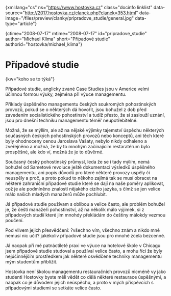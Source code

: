 
{xml:lang="cs" ns="https://www.hostovka.cz" class="docinfo linklist" data-source="http://2017.hostovka.cz/clanek.php?clanek=353.html" data-image="/files/preview/clanky/pripradove_studie/general.jpg" data-type="article"}

{ctime="2008-07-17" mtime="2008-07-17" id="pripradove\_studie" author="Michael Klíma" short="Případové studie" authorid="hostovka/michael\_klima"}

# Případové studie

<!-- generated attribute kw by user_udpatekw.sh on 2020-04-21, do not edit -->

{kw="koho se to týká"}

Případové studie, anglicky zvané Case Studies jsou v Americe velmi účinnou formou výuky, zejména při výuce managementu.

Příklady úspěšného managementu českých soukromých pohostinských provozů, pokud se o některých dá hovořit, jsou bohužel z dob před zavedením socialistického pohostinství a tudíž přesto, že si zaslouží uznání, jsou pro dnešní techniku managementu téměř neupotřebitelné.

Možná, že se mýllím, ale až na nějaké výjimky tajemství úspěchu některých současných českých pohostinských provozů nebo konceptů, ani těch které byly ohodnoceny cenou Jaroslava Vašaty, nebylo nikdy odhaleno a zveřejněno a možná, že by to mnohým začínajicím restaratérum bylo prospěšné, ale kdo ví, možná že je to důvěrné.

Současný český pohostinský průmysl, leda že se i tady mýlím, nemá bohužel od Sametové revoluce ještě dokumentaci výsledků úspěšného managementu, ani popis důvodů pro které některé provozy uspěly či neuspěly a proč, a proto pokud to někoho zajímá tak se musí obracet na některé zahraniční případové studie které se dají na naše poměry aplikovat, což je ale podmíněno znalostí nějakého cizího jazyka, s čímž se jen velice málo našich mladých manažerů může pochlubit.

Já případové studie používam s oblibou a velice často, ale problém bohužel je, že čeští manažeři pohostinství, až na několik málo výjimek, si z případových studií které jim mnohdy překládám do češtiny málokdy vezmou poučení.

Pod vlivem jejich přesvědčení: ?všechno vím, všechno znám a nikdo mně nemusí nic učit? jakékoliv případové studie jsou pro mnohé zcela bezcenné.

Já naopak při mé patnáctileté praxi ve výuce na hotelové škole v Chicagu jsem případové studie studoval a používal velice často, a mohu říci že byly nejúčinnějším prostředkem jak některé osvědčené techniky managementu mým studentům přiblížit.

Hostovka není školou managementu restauračních provozů nicméně vy jako studenti Hostovky byste měli vědět co dělá některé restaurace úspěšnými, a naopak co je důvodem jejich neúspěchu, a proto v mých příspěvcích s případovými studiemi se setkáte velice často.

